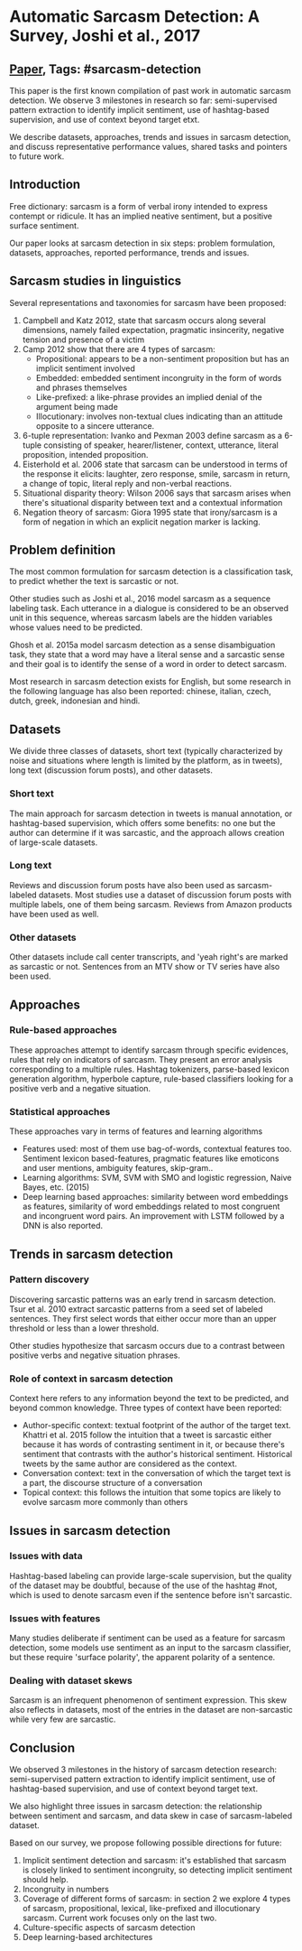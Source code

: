 # Automatic Sarcasm Detection: A Survey, Joshi et al., 2017

## [Paper](https://dl.acm.org/citation.cfm?id=3124420), Tags: \#sarcasm-detection

This paper is the first known compilation of past work in automatic sarcasm detection. We observe 3 milestones in research so far: semi-supervised pattern extraction to identify implicit sentiment, use of hashtag-based supervision, and use of context beyond target etxt.

We describe datasets, approaches, trends and issues in sarcasm detection, and discuss representative performance values, shared tasks and pointers to future work.

## Introduction

Free dictionary: sarcasm is a form of verbal irony intended to express contempt or ridicule. It has an implied neative sentiment, but a positive surface sentiment.

Our paper looks at sarcasm detection in six steps: problem formulation, datasets, approaches, reported performance, trends and issues.

## Sarcasm studies in linguistics

Several representations and taxonomies for sarcasm have been proposed:

1. Campbell and Katz 2012, state that sarcasm occurs along several dimensions, namely failed expectation, pragmatic insincerity, negative tension and presence of a victim
2. Camp 2012 show that there are 4 types of sarcasm:
    * Propositional: appears to be a non-sentiment proposition but has an implicit sentiment involved
    * Embedded: embedded sentiment incongruity in the form of words and phrases themselves
    * Like-prefixed: a like-phrase provides an implied denial of the argument being made
    * Illocutionary: involves non-textual clues indicating than an attitude opposite to a sincere utterance.
3. 6-tuple representation: Ivanko and Pexman 2003 define sarcasm as a 6-tuple consisting of speaker, hearer/listener, context, utterance, literal proposition, intended proposition.
4. Eisterhold et al. 2006 state that sarcasm can be understood in terms of the response it elicits: laughter, zero response, smile, sarcasm in return, a change of topic, literal reply and non-verbal reactions.
5. Situational disparity theory: Wilson 2006 says that sarcasm arises when there's situational disparity between text and a contextual information
6. Negation theory of sarcasm: Giora 1995 state that irony/sarcasm is a form of negation in which an explicit negation marker is lacking.

## Problem definition

The most common formulation for sarcasm detection is a classification task, to predict whether the text is sarcastic or not.

Other studies such as Joshi et al., 2016 model sarcasm as a sequence labeling task. Each utterance in a dialogue is considered to be an observed unit in this sequence, whereas sarcasm labels are the hidden variables whose values need to be predicted.

Ghosh et al. 2015a model sarcasm detection as a sense disambiguation task, they state that a word may have a literal sense and a sarcastic sense and their goal is to identify the sense of a word in order to detect sarcasm.

Most research in sarcasm detection exists for English, but some research in the following language has also been reported: chinese, italian, czech, dutch, greek, indonesian and hindi.

## Datasets

We divide three classes of datasets, short text (typically characterized by noise and situations where length is limited by the platform, as in tweets), long text (discussion forum posts), and other datasets.

### Short text

The main approach for sarcasm detection in tweets is manual annotation, or hashtag-based supervision, which offers some benefits: no one but the author can determine if it was sarcastic, and the approach allows creation of large-scale datasets.

### Long text

Reviews and discussion forum posts have also been used as sarcasm-labeled datasets. Most studies use a dataset of discussion forum posts with multiple labels, one of them being sarcasm. Reviews from Amazon products have been used as well.

### Other datasets

Other datasets include call center transcripts, and 'yeah right's are marked as sarcastic or not. Sentences from an MTV show or TV series have also been used.

## Approaches

### Rule-based approaches

These approaches attempt to identify sarcasm through specific evidences, rules that rely on indicators of sarcasm. They present an error analysis corresponding to a multiple rules. Hashtag tokenizers, parse-based lexicon generation algorithm, hyperbole capture, rule-based classifiers looking for a positive verb and a negative situation.

### Statistical approaches

These approaches vary in terms of features and learning algorithms

* Features used: most of them use bag-of-words, contextual features too. Sentiment lexicon based-features, pragmatic features like emoticons and user mentions, ambiguity features, skip-gram..
* Learning algorithms: SVM, SVM with SMO and logistic regression, Naive Bayes, etc. (2015)
* Deep learning based approaches: similarity between word embeddings as features, similarity of word embeddings related to most congruent and incongruent word pairs. An improvement with LSTM followed by a DNN is also reported.

## Trends in sarcasm detection

### Pattern discovery

Discovering sarcastic patterns was an early trend in sarcasm detection. Tsur et al. 2010 extract sarcastic patterns from a seed set of labeled sentences. They first select words that either occur more than an upper threshold or less than a lower threshold.

Other studies hypothesize that sarcasm occurs due to a contrast between positive verbs and negative situation phrases.

### Role of context in sarcasm detection

Context here refers to any information beyond the text to be predicted, and beyond common knowledge. Three types of context have been reported:

* Author-specific context: textual footprint of the author of the target text. Khattri et al. 2015 follow the intuition that a tweet is sarcastic either because it has words of contrasting sentiment in it, or because there's sentiment that contrasts with the author's historical sentiment. Historical tweets by the same author are considered as the context.
* Conversation context: text in the conversation of which the target text is a part, the discourse structure of a conversation
* Topical context: this follows the intuition that some topics are likely to evolve sarcasm more commonly than others

## Issues in sarcasm detection

### Issues with data

Hashtag-based labeling can provide large-scale supervision, but the quality of the dataset may be doubtful, because of the use of the hashtag #not, which is used to denote sarcasm even if the sentence before isn't sarcastic.

### Issues with features

Many studies deliberate if sentiment can be used as a feature for sarcasm detection, some models use sentiment as an input to the sarcasm classifier, but these require 'surface polarity', the apparent polarity of a sentence.

### Dealing with dataset skews

Sarcasm is an infrequent phenomenon of sentiment expression. This skew also reflects in datasets, most of the entries in the dataset are non-sarcastic while very few are sarcastic.

## Conclusion

We observed 3 milestones in the history of sarcasm detection research: semi-supervised pattern extraction to identify implicit sentiment, use of hashtag-based supervision, and use of context beyond target text.

We also highlight three issues in sarcasm detection: the relationship between sentiment and sarcasm, and data skew in case of sarcasm-labeled dataset.

Based on our survey, we propose following possible directions for future:

1. Implicit sentiment detection and sarcasm: it's established that sarcasm is closely linked to sentiment incongruity, so detecting implicit sentiment should help.
2. Incongruity in numbers
3. Coverage of different forms of sarcasm: in section 2 we explore 4 types of sarcasm, propositional, lexical, like-prefixed and illocutionary sarcasm. Current work focuses only on the last two.
4. Culture-specific aspects of sarcasm detection
5. Deep learning-based architectures
